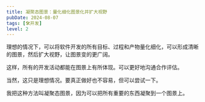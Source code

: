 ```yaml
---
title: 凝聚态图景：量化细化图景化并扩大视野
pubDate: 2024-08-07
tags: [🛠️开发]
level: 2
---
```


理想的情况下，可以将软件开发的所有目标、过程和产物量化细化，可以形成清晰的图景，然后扩大视野，让图景变的更广阔。

这样，所有的开发活动都能在图景上有所体现。可以更好地沟通合作评估。

当然，这只是理想情况。要真正做好也不容易，但可以尝试一下。

我把这种方法叫凝聚态图景，因为可以把所有重要的东西凝聚到一个图景上。
